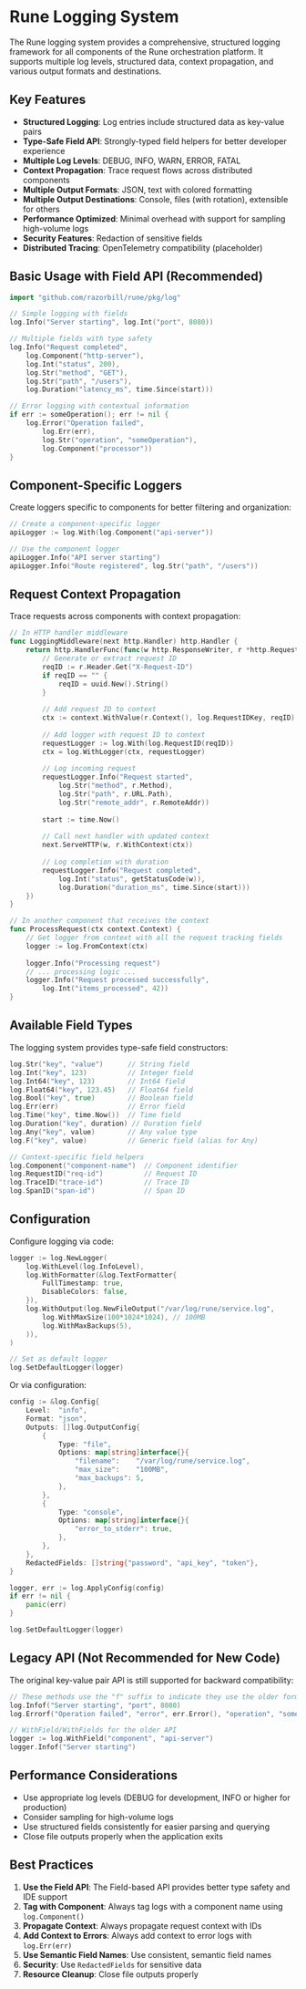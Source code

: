 # Rune Logging System

The Rune logging system provides a comprehensive, structured logging framework for all components of the Rune orchestration platform. It supports multiple log levels, structured data, context propagation, and various output formats and destinations.

## Key Features

- **Structured Logging**: Log entries include structured data as key-value pairs
- **Type-Safe Field API**: Strongly-typed field helpers for better developer experience
- **Multiple Log Levels**: DEBUG, INFO, WARN, ERROR, FATAL
- **Context Propagation**: Trace request flows across distributed components
- **Multiple Output Formats**: JSON, text with colored formatting
- **Multiple Output Destinations**: Console, files (with rotation), extensible for others
- **Performance Optimized**: Minimal overhead with support for sampling high-volume logs
- **Security Features**: Redaction of sensitive fields
- **Distributed Tracing**: OpenTelemetry compatibility (placeholder)

## Basic Usage with Field API (Recommended)

```go
import "github.com/razorbill/rune/pkg/log"

// Simple logging with fields
log.Info("Server starting", log.Int("port", 8080))

// Multiple fields with type safety
log.Info("Request completed",
    log.Component("http-server"),
    log.Int("status", 200),
    log.Str("method", "GET"),
    log.Str("path", "/users"),
    log.Duration("latency_ms", time.Since(start)))

// Error logging with contextual information
if err := someOperation(); err != nil {
    log.Error("Operation failed", 
        log.Err(err),
        log.Str("operation", "someOperation"),
        log.Component("processor"))
}
```

## Component-Specific Loggers

Create loggers specific to components for better filtering and organization:

```go
// Create a component-specific logger
apiLogger := log.With(log.Component("api-server"))

// Use the component logger
apiLogger.Info("API server starting")
apiLogger.Info("Route registered", log.Str("path", "/users"))
```

## Request Context Propagation

Trace requests across components with context propagation:

```go
// In HTTP handler middleware
func LoggingMiddleware(next http.Handler) http.Handler {
    return http.HandlerFunc(func(w http.ResponseWriter, r *http.Request) {
        // Generate or extract request ID
        reqID := r.Header.Get("X-Request-ID")
        if reqID == "" {
            reqID = uuid.New().String()
        }
        
        // Add request ID to context
        ctx := context.WithValue(r.Context(), log.RequestIDKey, reqID)
        
        // Add logger with request ID to context
        requestLogger := log.With(log.RequestID(reqID))
        ctx = log.WithLogger(ctx, requestLogger)
        
        // Log incoming request
        requestLogger.Info("Request started",
            log.Str("method", r.Method),
            log.Str("path", r.URL.Path),
            log.Str("remote_addr", r.RemoteAddr))
        
        start := time.Now()
        
        // Call next handler with updated context
        next.ServeHTTP(w, r.WithContext(ctx))
        
        // Log completion with duration
        requestLogger.Info("Request completed",
            log.Int("status", getStatusCode(w)),
            log.Duration("duration_ms", time.Since(start)))
    })
}

// In another component that receives the context
func ProcessRequest(ctx context.Context) {
    // Get logger from context with all the request tracking fields
    logger := log.FromContext(ctx)
    
    logger.Info("Processing request")
    // ... processing logic ...
    logger.Info("Request processed successfully", 
        log.Int("items_processed", 42))
}
```

## Available Field Types

The logging system provides type-safe field constructors:

```go
log.Str("key", "value")      // String field
log.Int("key", 123)          // Integer field
log.Int64("key", 123)        // Int64 field
log.Float64("key", 123.45)   // Float64 field
log.Bool("key", true)        // Boolean field
log.Err(err)                 // Error field
log.Time("key", time.Now())  // Time field
log.Duration("key", duration) // Duration field
log.Any("key", value)        // Any value type
log.F("key", value)          // Generic field (alias for Any)

// Context-specific field helpers
log.Component("component-name")  // Component identifier
log.RequestID("req-id")          // Request ID
log.TraceID("trace-id")          // Trace ID
log.SpanID("span-id")            // Span ID
```

## Configuration

Configure logging via code:

```go
logger := log.NewLogger(
    log.WithLevel(log.InfoLevel),
    log.WithFormatter(&log.TextFormatter{
        FullTimestamp: true,
        DisableColors: false,
    }),
    log.WithOutput(log.NewFileOutput("/var/log/rune/service.log", 
        log.WithMaxSize(100*1024*1024), // 100MB
        log.WithMaxBackups(5),
    )),
)

// Set as default logger
log.SetDefaultLogger(logger)
```

Or via configuration:

```go
config := &log.Config{
    Level:  "info",
    Format: "json",
    Outputs: []log.OutputConfig{
        {
            Type: "file",
            Options: map[string]interface{}{
                "filename":    "/var/log/rune/service.log",
                "max_size":    "100MB",
                "max_backups": 5,
            },
        },
        {
            Type: "console",
            Options: map[string]interface{}{
                "error_to_stderr": true,
            },
        },
    },
    RedactedFields: []string{"password", "api_key", "token"},
}

logger, err := log.ApplyConfig(config)
if err != nil {
    panic(err)
}

log.SetDefaultLogger(logger)
```

## Legacy API (Not Recommended for New Code)

The original key-value pair API is still supported for backward compatibility:

```go
// These methods use the "f" suffix to indicate they use the older format
log.Infof("Server starting", "port", 8080)
log.Errorf("Operation failed", "error", err.Error(), "operation", "someOperation")

// WithField/WithFields for the older API
logger := log.WithField("component", "api-server")
logger.Infof("Server starting")
```

## Performance Considerations

- Use appropriate log levels (DEBUG for development, INFO or higher for production)
- Consider sampling for high-volume logs
- Use structured fields consistently for easier parsing and querying
- Close file outputs properly when the application exits

## Best Practices

1. **Use the Field API**: The Field-based API provides better type safety and IDE support
2. **Tag with Component**: Always tag logs with a component name using `log.Component()`
3. **Propagate Context**: Always propagate request context with IDs
4. **Add Context to Errors**: Always add context to error logs with `log.Err(err)`
5. **Use Semantic Field Names**: Use consistent, semantic field names
6. **Security**: Use `RedactedFields` for sensitive data
7. **Resource Cleanup**: Close file outputs properly 